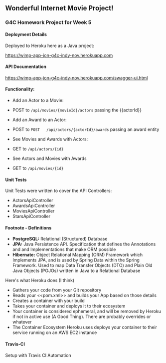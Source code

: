 ## Wonderful Internet Movie Project!

### G4C Homework Project for Week 5

#### Deployment Details

Deployed to Heroku here as a Java project:

https://wimp-app-jon-g4c-indy-nov.herokuapp.com

#### API Documentation

https://wimp-app-jon-g4c-indy-nov.herokuapp.com/swagger-ui.html

#### Functionality:

* Add an Actor to a Movie:
* POST to ```/api/movies/{movieId}/actors``` passing the {{actorId}}

* Add an Award to an Actor:
* POST to ```POST	/api/actors/{actorId}/awards``` passing an award entity

* See Movies and Awards with Actors:
* GET to ```/api/actors/{id}```

* See Actors and Movies with Awards
* GET to ```/api/movies/{id}```

#### Unit Tests

Unit Tests were written to cover the API Controllers:

* ActorsApiController
* AwardsApiController
* MoviesApiController
* StarsApiController

#### Footnote - Definitions

* **PostgreSQL:** Relational (Structured) Database
* **JPA:** Java Persistence API. Specification that defines the Annotations and and Implementations that make ORM possible
* **Hibernate:** Object Relational Mapping (ORM) Framework which Implements JPA, and is used by Spring Data within the Spring Framework. Used to map Data Transfer Objects (DTO) and Plain Old Java Objects (POJOs) written in Java to a Relational Database

Here's what Heroku does (I think)

* Gathers your code from your Git repository
* Reads your <<pom.xml>> and builds your App based on those details
* Creates a container with your build
* Takes your container and deploys it to their ecosystem
* Your container is considered ephemeral, and will be removed by Heroku if not in active use (A Good Thing). There are probably overrides or whatever
* The Container Ecosystem Heroku uses deploys your container to their service running on an AWS EC2 instance

#### Travis-CI

Setup with Travis CI Automation

